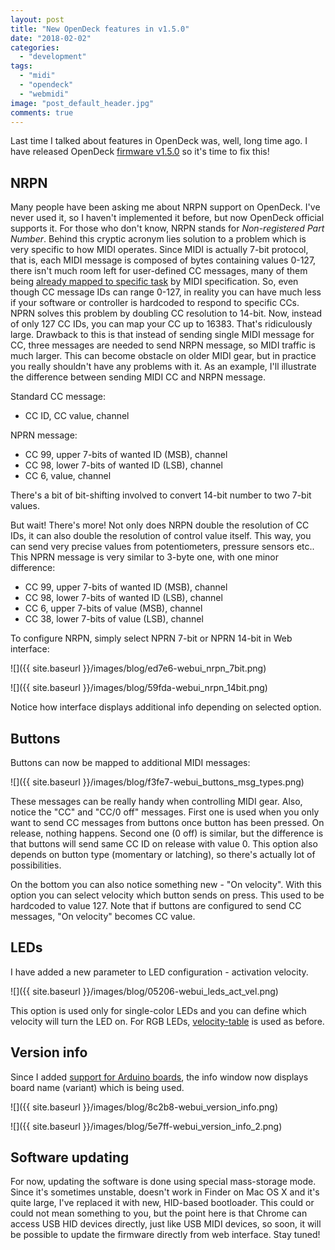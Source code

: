 ```yaml
---
layout: post
title: "New OpenDeck features in v1.5.0"
date: "2018-02-02"
categories: 
  - "development"
tags: 
  - "midi"
  - "opendeck"
  - "webmidi"
image: "post_default_header.jpg"
comments: true
---
```


Last time I talked about features in OpenDeck was, well, long time ago. I have released OpenDeck [firmware v1.5.0](https://github.com/paradajz/OpenDeck/releases/tag/v1.5.0) so it's time to fix this!

## NRPN

Many people have been asking me about NRPN support on OpenDeck. I've never used it, so I haven't implemented it before, but now OpenDeck official supports it. For those who don't know, NRPN stands for _Non-registered Part Number_. Behind this cryptic acronym lies solution to a problem which is very specific to how MIDI operates. Since MIDI is actually 7-bit protocol, that is, each MIDI message is composed of bytes containing values 0-127, there isn't much room left for user-defined CC messages, many of them being [already mapped to specific task](http://nickfever.com/music/midi-cc-list) by MIDI specification. So, even though CC message IDs can range 0-127, in reality you can have much less if your software or controller is hardcoded to respond to specific CCs. NPRN solves this problem by doubling CC resolution to 14-bit. Now, instead of only 127 CC IDs, you can map your CC up to 16383. That's ridiculously large. Drawback to this is that instead of sending single MIDI message for CC, three messages are needed to send NRPN message, so MIDI traffic is much larger. This can become obstacle on older MIDI gear, but in practice you really shouldn't have any problems with it. As an example, I'll illustrate the difference between sending MIDI CC and NRPN message.

Standard CC message:

- CC ID, CC value, channel

NPRN message:

- CC 99, upper 7-bits of wanted ID (MSB), channel
- CC 98, lower 7-bits of wanted ID (LSB), channel
- CC 6, value, channel

There's a bit of bit-shifting involved to convert 14-bit number to two 7-bit values.

But wait! There's more! Not only does NRPN double the resolution of CC IDs, it can also double the resolution of control value itself. This way, you can send very precise values from potentiometers, pressure sensors etc.. This NPRN message is very similar to 3-byte one, with one minor difference:

- CC 99, upper 7-bits of wanted ID (MSB), channel
- CC 98, lower 7-bits of wanted ID (LSB), channel
- CC 6, upper 7-bits of value (MSB), channel
- CC 38, lower 7-bits of value (LSB), channel

To configure NRPN, simply select NPRN 7-bit or NPRN 14-bit in Web interface:

![]({{ site.baseurl }}/images/blog/ed7e6-webui_nrpn_7bit.png)

![]({{ site.baseurl }}/images/blog/59fda-webui_nrpn_14bit.png)

Notice how interface displays additional info depending on selected option.

## Buttons

Buttons can now be mapped to additional MIDI messages:

![]({{ site.baseurl }}/images/blog/f3fe7-webui_buttons_msg_types.png)

These messages can be really handy when controlling MIDI gear. Also, notice the "CC" and "CC/0 off" messages. First one is used when you only want to send CC messages from buttons once button has been pressed. On release, nothing happens. Second one (0 off) is similar, but the difference is that buttons will send same CC ID on release with value 0. This option also depends on button type (momentary or latching), so there's actually lot of possibilities.

On the bottom you can also notice something new - "On velocity". With this option you can select velocity which button sends on press. This used to be hardcoded to value 127. Note that if buttons are configured to send CC messages, "On velocity" becomes CC value.

## LEDs

I have added a new parameter to LED configuration - activation velocity.

![]({{ site.baseurl }}/images/blog/05206-webui_leds_act_vel.png)

This option is used only for single-color LEDs and you can define which velocity will turn the LED on. For RGB LEDs, [velocity-table](https://github.com/paradajz/OpenDeck/wiki/LED-control) is used as before.

## Version info

Since I added [support for Arduino boards](https://shanteacontrols.wpcomstaging.com/2017/12/14/opendeck-on-arduino/), the info window now displays board name (variant) which is being used.

![]({{ site.baseurl }}/images/blog/8c2b8-webui_version_info.png)

![]({{ site.baseurl }}/images/blog/5e7ff-webui_version_info_2.png)

## Software updating

For now, updating the software is done using special mass-storage mode. Since it's sometimes unstable, doesn't work in Finder on Mac OS X and it's quite large, I've replaced it with new, HID-based bootloader. This could or could not mean something to you, but the point here is that Chrome can access USB HID devices directly, just like USB MIDI devices, so soon, it will be possible to update the firmware directly from web interface. Stay tuned!
